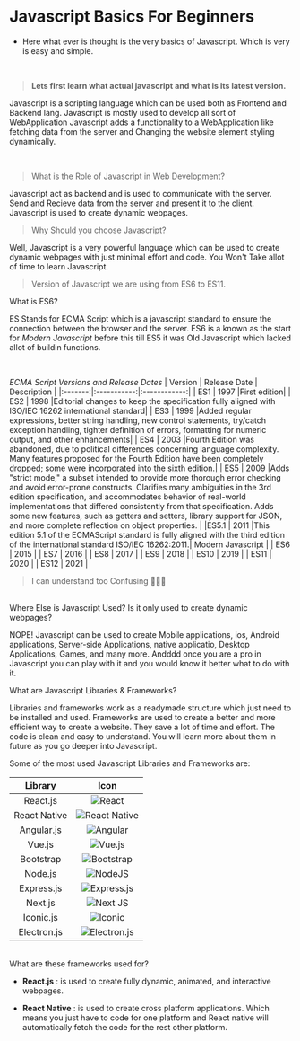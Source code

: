 # Javascript Basics For Beginners
 * Here what ever is thought is the very basics of Javascript. Which is very is easy and simple.

<br>

> **Lets first learn what actual javascript and what is its latest version.**

Javascript is a scripting language which can be used both as Frontend and Backend lang. Javascript is mostly used to develop all sort of WebApplication
Javascript adds a functionality to a WebApplication like fetching data from the server and Changing the website element styling dynamically.

<br>

> What is the Role of Javascript in Web Development?

 Javascript act as backend and is used to communicate with the server. Send and Recieve data from the server and present it to the client. Javascript is used to create  dynamic webpages.

> Why Should you choose Javascript?

Well, Javascript is a very powerful language which can be used to create dynamic webpages with just minimal effort and code. You Won't Take allot of time to learn Javascript.

> Version of Javascript we are using from ES6 to ES11.

What is ES6?

ES Stands for ECMA Script which is a javascript standard to ensure the connection between the browser and the server. ES6 is a known as the start for _Modern Javascript_ before this till ES5 it was Old Javascript which lacked allot of buildin functions.

<br>

_ECMA Script Versions and Release Dates_
| Version | Release Date | Description |
|:-------:|:-----------:|:------------:|
| ES1 | 1997 |First edition|
| ES2 | 1998 |Editorial changes to keep the specification fully aligned with ISO/IEC 16262 international standard|
| ES3 | 1999 |Added regular expressions, better string handling, new control statements, try/catch exception handling, tighter definition of errors, formatting for numeric output, and other enhancements|
| ES4 | 2003 |Fourth Edition was abandoned, due to political differences concerning language complexity. Many features proposed for the Fourth Edition have been completely dropped; some were incorporated into the sixth edition.|
| ES5 | 2009 |Adds "strict mode," a subset intended to provide more thorough error checking and avoid error-prone constructs. Clarifies many ambiguities in the 3rd edition specification, and accommodates behavior of real-world implementations that differed consistently from that specification. Adds some new features, such as getters and setters, library support for JSON, and more complete reflection on object properties. |
|ES5.1 | 2011 |This edition 5.1 of the ECMAScript standard is fully aligned with the third edition of the international standard ISO/IEC 16262:2011.|
Modern Javascript |
| ES6 | 2015 |
| ES7 | 2016 |
| ES8 | 2017 |
| ES9 | 2018 |
| ES10 | 2019 |
| ES11 | 2020 |
| ES12 | 2021 |

<blockquote>I can understand too Confusing 🥵😢🤣</blockquote>

<br>
Where Else is Javascript Used? Is it only used to create dynamic webpages?

NOPE! Javascript can be used to create Mobile applications, ios, Android applications, Server-side Applications, native applicatio, Desktop Applications, Games, and many more. Andddd
once you are a pro in Javascript you can play with it and you would know it better what to do with it.

What are Javascript Libraries & Frameworks?

Libraries and frameworks work as a readymade structure which just need to be installed and used.
Frameworks are used to create a better and more efficient way to create a website. They save a lot of time and effort. The code is clean and easy to understand. You will learn more about them in future as you go deeper into Javascript.

Some of the most used Javascript Libraries and Frameworks are:

|   Library    |                                                            Icon                                                             |
| :----------: | :-------------------------------------------------------------------------------------------------------------------------: |
|   React.js   |        ![React](https://img.shields.io/badge/react-%2320232a.svg?style=for-the-badge&logo=react&logoColor=%2361DAFB)        |
| React Native | ![React Native](https://img.shields.io/badge/react_native-%2320232a.svg?style=for-the-badge&logo=react&logoColor=%2361DAFB) |
|  Angular.js  |       ![Angular](https://img.shields.io/badge/angular-%23DD0031.svg?style=for-the-badge&logo=angular&logoColor=white)       |
|    Vue.js    |      ![Vue.js](https://img.shields.io/badge/vuejs-%2335495e.svg?style=for-the-badge&logo=vuedotjs&logoColor=%234FC08D)      |
|  Bootstrap   |    ![Bootstrap](https://img.shields.io/badge/bootstrap-%23563D7C.svg?style=for-the-badge&logo=bootstrap&logoColor=white)    |
|   Node.js    |           ![NodeJS](https://img.shields.io/badge/node.js-6DA55F?style=for-the-badge&logo=node.js&logoColor=white)           |
|  Express.js  |  ![Express.js](https://img.shields.io/badge/express.js-%23404d59.svg?style=for-the-badge&logo=express&logoColor=%2361DAFB)  |
|   Next.js    |            ![Next JS](https://img.shields.io/badge/Next-black?style=for-the-badge&logo=next.js&logoColor=white)             |
|  Iconic.js   |            ![Iconic](https://img.shields.io/badge/Iconic-16B7FB?style=for-the-badge&logo=react&logoColor=black)             |
| Electron.js  |       ![Electron.js](https://img.shields.io/badge/Electron-191970?style=for-the-badge&logo=Electron&logoColor=white)        |

<br>
What are these frameworks used for?

- **React.js** : is used to create fully dynamic, animated, and interactive webpages.

- **React Native** : is used to create cross platform applications. Which means you just have to code for one platform and React native will automatically fetch the code for the rest other platform.
